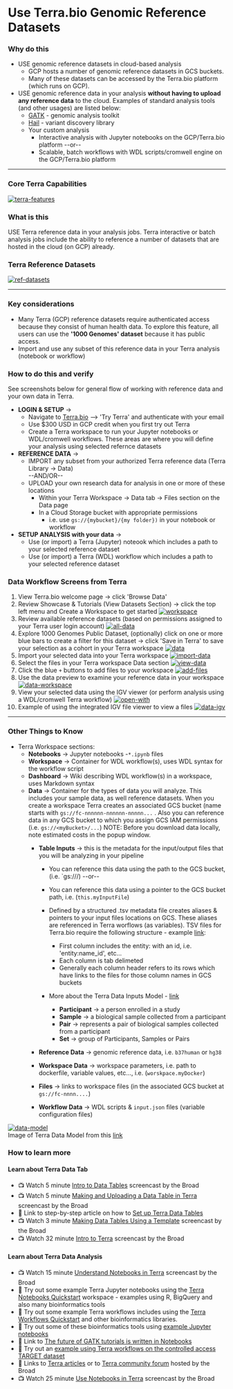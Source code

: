 # Use Terra.bio Genomic Reference Datasets

### Why do this
 - USE genomic reference datasets in cloud-based analysis  
    - GCP hosts a number of genomic reference datasets in GCS buckets. 
    - Many of these datasets can be accessed by the Terra.bio platform (which runs on GCP).
  - USE genomic reference data in your analysis **without having to upload any reference data** to the cloud. Examples of standard analysis tools (and other usages) are listed below:
    - [GATK](https://software.broadinstitute.org/gatk/) - genomic analysis toolkit
    - [Hail](https://hail.is/) - variant discovery library 
    - Your custom analysis 
      - Interactive analysis with Jupyter notebooks on the GCP/Terra.bio platform --or-- 
      - Scalable, batch workflows with WDL scripts/cromwell engine on the GCP/Terra.bio platform 
 
 ---

### Core Terra Capabilities
 [![terra-features](/images/terra-features.png)]()

### What is this

 USE Terra reference data in your analysis jobs. Terra interactive or batch analysis jobs include the ability to reference a number of datasets that are hosted in the cloud (on GCP) already. 

 ### Terra Reference Datasets
 [![ref-datasets](/images/ref-datasets.png)]()  

---

### Key considerations
- Many Terra (GCP) reference datasets require authenticated access because they consist of human health data.  To explore this feature, all users can use the **'1000 Genomes' dataset** because it has public access.
- Import and use any subset of this reference data in your Terra analysis (notebook or workflow)

### How to do this and verify 

See screenshots below for general flow of working with reference data and your own data in Terra.  
- **LOGIN & SETUP** -> 
  - Navigate to [Terra.bio](https://terra.bio/) --> 'Try Terra' and authenticate with your email
   - Use $300 USD in GCP credit when you first try out Terra
   - Create a Terra workspace to run your Jupyter notebooks or WDL/cromwell workflows. These areas are where you will define your analysis using selected refernce datasets 
- **REFERENCE DATA** -> 
  - IMPORT any subset from your authorized Terra reference data (Terra Library -> Data)  
   --AND/OR--
  - UPLOAD your own research data for analysis in one or more of these locations
      - Within your Terra Workspace -> Data tab -> Files section on the Data page
      - In a Cloud Storage bucket with appropriate permissions
         - i.e. use `gs://{mybucket}/{my folder})` in your notebook or workflow
- **SETUP ANALYSIS with your data** -> 
  - Use (or import) a Terra (Jupyter) noteook which includes a path to your selected reference dataset
  - Use (or import) a Terra (WDL) workflow which includes a path to your selected reference dataset

### Data Workflow Screens from Terra

1. View Terra.bio welcome page -> click 'Browse Data'
2. Review Showcase & Tutorials (View Datasets Section) -> click the top left menu and Create a Workspace to get started
 [![workspace](/images/workspace.png)]()
3. Review available reference datasets (based on permissions assigned to your Terra user login account)
 [![all-data](/images/all-data.png)]()
4. Explore 1000 Genomes Public Dataset, (optionally) click on one or more blue bars to create a filter for this dataset -> click 'Save in Terra' to save your selection as a cohort in your Terra workspace
 [![data](/images/data.png)]()
5. Import your selected data into your Terra workspace
 [![import-data](/images/import-data.png)]()
6. Select the files in your Terra workspace Data section
 [![view-data](/images/view-data.png)]()
7. Click the blue `+` buttons to add files to your workspace
 [![add-files](/images/add-files.png)]()
8. Use the data preview to examine your reference data in your workspace
 [![data-workspace](/images/data-workspace.png)]()
9. View your selected data using the IGV viewer (or perform analysis using a WDL/cromwell Terra workflow)
 [![open-with](/images/open-with.png)]()
10. Example of using the integrated IGV file viewer to view a files
[![data-igv](/images/data-igv.png)]() 

----

### Other Things to Know
 - Terra Workspace sections:
    - **Notebooks** -> Jupyter notebooks -`*.ipynb` files 
    - **Workspace** -> Container for WDL workflow(s), uses WDL syntax for the workflow script
    - **Dashboard** -> Wiki describing WDL workflow(s) in a workspace, uses Markdown syntax
    - **Data** -> Container for the types of data you will analyze. This includes your sample data, as well reference datasets.  When you create a workspace Terra creates an associated GCS bucket (name starts with `gs://fc-nnnnnn-nnnnnn-nnnnn...` . Also you can reference data in any GCS bucket to which you assign GCS IAM permissions (i.e. `gs://<myBucket>/...`)
    NOTE: Before you download data locally, note estimated costs in the popup window. 
      - **Table Inputs** -> this is the metadata for the input/output files that you will be analyzing in your pipeline
        - You can reference this data using the path to the GCS bucket, (i.e. `gs://<bucketName>/<fileName>) --or--
        - You can reference this data using a pointer to the GCS bucket path, i.e. (`this.myInputFile`)
        - Defined by a structured .tsv metadata file creates aliases & pointers to your input files locations on GCS. These aliases are referenced in Terra worflows (as variables). TSV files for Terra.bio require the following structure - example [link](https://github.com/lynnlangit/gcp-for-bioinformatics/blob/master/1_Files_%26_Data/genomic-data-samples/TSV/terra_sample.tsv):
          - First column includes the entity: with an id, i.e. 'entity:name_id', etc...
          - Each column is tab delimeted
          - Generally each column header refers to its rows which have links to the files for those column names in GCS buckets

        - More about the Terra Data Inputs Model - [link](https://gatkforums.broadinstitute.org/firecloud/discussion/9769/data-model)
          - **Participant** -> a person enrolled in a study
          - **Sample** -> a biological sample collected from a participant
          - **Pair** -> represents a pair of biological samples collected from a participant
          - **Set** -> group of Participants, Samples or Pairs

      - **Reference Data** -> genomic reference data, i.e. `b37human` or `hg38`
      - **Workspace Data** -> workspace parameters, i.e. path to dockerfile, variable values, etc..., i.e. (`worskpace.myDocker`)
      - **Files** -> links to workspace files (in the associated GCS bucket at `gs://fc-nnnn....`)
      - **Workflow Data** -> WDL scripts & `input.json` files (variable configuration files)
    
  
  [![data-model](/images/data-model.png)]()  
  Image of Terra Data Model from this [link](https://software.broadinstitute.org/firecloud/documentation/quickstart?page=data)

### How to learn more

#### Learn about Terra Data Tab
- 📺 Watch 5 minute [Intro to Data Tables](https://www.youtube.com/watch?v=IeLywroCNNA) screencast by the Broad 
- 📺 Watch 5 minute [Making and Uploading a Data Table in Terra](https://www.youtube.com/watch?v=2MxSlKhIrFY) screencast by the Broad
- 📘 Link to step-by-step article on how to [Set up Terra Data Tables](https://support.terra.bio/hc/en-us/articles/360051043031)
- 📺 Watch 3 minute [Making Data Tables Using a Template](https://www.youtube.com/watch?v=7YyWptsdC-w) screencast by the Broad 
- 📺 Watch 32 minute [Intro to Terra](https://www.youtube.com/watch?v=9kffTkK-B7g) screencast by the Broad

 #### Learn about Terra Data Analysis 
- 📺 Watch 15 minute [Understand Notebooks in Terra](https://www.youtube.com/watch?v=qP-1xk02AS0) screencast by the Broad
 - 📙 Try out some example Terra Jupyter notebooks using the [Terra Notebooks Quickstart](https://app.terra.bio/#workspaces/fc-product-demo/Terra-Notebooks-Quickstart) workspace - examples using R, BigQuery and also many bioinformatics tools
 - 📙 Try out some example Terra workflows includes using the [Terra Workflows Quickstart](https://app.terra.bio/#workspaces/fc-product-demo/Terra-Workflows-Quickstart) and other bioinformatics libraries.
 - 📙 Try out some of these bioinformatics tools using [example Jupyter notebooks](https://github.com/lynnlangit/gcp-for-bioinformatics/tree/master/2_Virtual_Machines_%26_Docker_Containers/Jupyter_Notebook_Examples)
- 📘 Link to [The future of GATK tutorials is written in Notebooks](https://software.broadinstitute.org/gatk/blog?id=24167)
- 📙 Try out an [example using Terra workflows on the controlled access TARGET dataset](https://app.terra.bio/#workspaces/help-gatk/Introduction-to-Target-Dataset)
- 📘 Links to [Terra articles](https://support.terra.bio/hc/en-us)
or to [Terra community forum](https://support.terra.bio/hc/en-us/community/topics/360000500432) hosted by the Broad
- 📺 Watch 25 minute [Use Notebooks in Terra](https://www.youtube.com/watch?v=-wBohV_vj-o) screencast by the Broad
 
